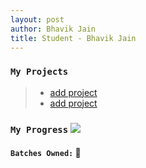 ```yaml
---
layout: post
author: Bhavik Jain
title: Student - Bhavik Jain
---
```


### `My Projects`

> * [add project](https://rodincode.github.io/coderprojects)
> * [add project](https://rodincode.github.io/coderprojects)

### `My Progress`  ![](https://progress-bar.dev/53)
#### `Batches Owned:` 🌟
